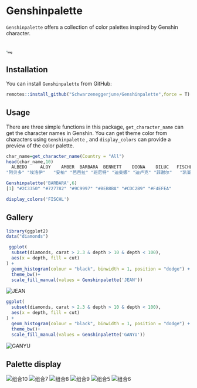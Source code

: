 # Genshinpalette

`Genshinpalette` offers a collection of  color palettes inspired by Genshin character.

# <img src="https://img.139y.com/m00/e7/6e/e8d93cb89fad7acfd6bdfd3e67bc54c6.jpg" alt="img" style="zoom: 25%;" />

## Installation

You can install `Genshinpalette` from GitHub:

```R
remotes::install_github("Schwarzeneggerjune/Genshinpalette",force = T)
```

## Usage

There are three simple  functions in this package, `get_character_name` can get the character names in Genshin. You can get theme color from characters using `Genshinpalette` , and `display_colors` can provide a preview of the color palette.

```R
char_name=get_character_name(Country = "All")
head(char_name,10)
  ALBEDO     ALOY    AMBER  BARBARA  BENNETT    DIONA    DILUC   FISCHL    KAEYA     KLEE 
"阿贝多" "埃洛伊"   "安柏" "芭芭拉" "班尼特" "迪奥娜" "迪卢克" "菲谢尔"   "凯亚"   "可莉" 

Genshinpalette('BARBARA',6)
[1] "#2C3350" "#727782" "#9C9997" "#BEB8BA" "#CDC2B9" "#F4EFEA"

display_colors('FISCHL')

```


## Gallery

```R
library(ggplot2)
data("diamonds")

 ggplot(
  subset(diamonds, carat > 2.3 & depth > 10 & depth < 100),
  aes(x = depth, fill = cut)
) +
  geom_histogram(colour = "black", binwidth = 1, position = "dodge") +
  theme_bw()+
  scale_fill_manual(values = Genshinpalette('JEAN'))
```

![JEAN](https://user-images.githubusercontent.com/102496771/216555468-682f7e17-e91f-4e56-a472-a15d0bafbefd.png)




```R
ggplot(
  subset(diamonds, carat > 2.3 & depth > 10 & depth < 100),
  aes(x = depth, fill = cut)
) +
  geom_histogram(colour = "black", binwidth = 1, position = "dodge") +
  theme_bw()+
  scale_fill_manual(values = Genshinpalette('GANYU'))
```
![GANYU](https://user-images.githubusercontent.com/102496771/216555533-de4edc6d-c58e-4635-a029-1175dae0ac6a.png)


## Palette display

![组合10](https://user-images.githubusercontent.com/102496771/216555571-c0c134db-4982-42c5-b2ce-42a84b79a32f.png)
![组合7](https://user-images.githubusercontent.com/102496771/216555636-c34656f8-a368-4b9a-93c4-cbc24bab1467.jpg)
![组合8](https://user-images.githubusercontent.com/102496771/216555646-e5646630-a3a2-41c5-9d8e-676328b2f6eb.jpg)
![组合9](https://user-images.githubusercontent.com/102496771/216555650-4f5ac18e-7a06-4b04-b90e-47d967c516a5.jpg)
![组合5](https://user-images.githubusercontent.com/102496771/216555652-919a555d-d9a6-4e33-b4ca-d47eb0ecd281.jpg)
![组合6](https://user-images.githubusercontent.com/102496771/216555656-8868ac8a-3884-4b70-b1df-ff8acef23ed6.jpg)



